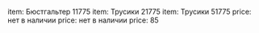 item: Бюстгальтер 11775
item: Трусики 21775
item: Трусики 51775
price: нет в наличии
price: нет в наличии
price: 85